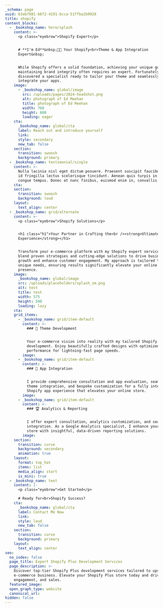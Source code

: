 ```yaml
---
_schema: page
uuid: 63ab7881-b6f2-4191-bcca-51ffba2b9920
title: shopify
content_blocks:
  - _bookshop_name: hero/splash
    content: >-
      <p class="eyebrow">Shopify Expert</p>


      # **I'm Ed**&nbsp;🤙🏼 Your Shopify<br>Theme & App Integration
      Expert&nbsp;


      While Shopify offers a solid foundation, achieving your unique goals and
      maintaining brand integrity often requires an expert. Fortunately, you've
      discovered a specialist ready to tailor your theme and seamlessly
      integrate your apps.
    image:
      - _bookshop_name: global/image
        src: /uploads/pages/2024-headshot.png
        alt: photograph of Ed Meehan
        title: photograph of Ed Meehan
        width: 768
        height: 800
        loading: eager
    cta:
      _bookshop_name: global/cta
      label: Reach out and introduce yourself
      link:
      style: secondary
      new_tab: false
    section:
      transition: swoosh
      background: primary
  - _bookshop_name: testimonial/single
    content: >-
      Nulla lacinia nisl eget dictum posuere. Praesent suscipit faucibus risus,
      id fringilla lectus scelerisque tincidunt. Aenean quis turpis in velit
      congue tempus. Donec at nunc finibus, euismod enim in, convallis lacus.
    cta:
    section:
      transition: swoosh
      background: loud
    layout:
      text_align: center
  - _bookshop_name: grid/alternate
    content: >-
      <p class="eyebrow">Shopify Solutions</p>


      <h1 class="h1">Your Partner in Crafting the<br /><strong>Ultimate Shopify
      Experience</strong></h1>


      Transform your e-commerce platform with my Shopify expert services. I
      blend proven strategies and cutting-edge solutions to drive business
      growth and enhance customer engagement. My approach is tailored to your
      unique needs, ensuring results significantly elevate your online market
      presence.
    image:
      _bookshop_name: global/image
      src: /uploads/placeholders/splash_sm.png
      alt: test
      title: test
      width: 575
      height: 500
      loading: lazy
    cta:
    grid_items:
      - _bookshop_name: grid/item-default
        content: >-
          ### 🚀 Theme Development


          Your e-commerce vision into reality with my tailored Shopify theme
          development. Enjoy beautifully crafted designs with optimized
          performance for lightning-fast page speeds.
        image:
      - _bookshop_name: grid/item-default
        content: >-
          ### 🔌 App Integration


          I provide comprehensive consultation and app evaluation, seamless
          theme integration, and bespoke customization for a fully integrated
          Shopify app experience that elevates your online store.
        image:
      - _bookshop_name: grid/item-default
        content: >-
          ### 🏆 Analytics & Reporting


          I offer expert consultation, analytics customization, and seamless
          integration. As a Google Analytics specialist, I enhance your Shopify
          store with insightful, data-driven reporting solutions.
        image:
    section:
      transition: curve
      background: secondary
      animation: true
    layout:
      format: top_hat
      items: list
      media_align: start
      is_mini: true
  - _bookshop_name: text
    content: |-
      <p class="eyebrow">Get Started</p>

      # Ready for<br>Shopify Success?
    cta:
      _bookshop_name: global/cta
      label: Contact Me Now
      link:
      style: loud
      new_tab: false
    section:
      transition: curve
      background: primary
    layout:
      text_align: center
seo:
  no_index: false
  page_title: Expert Shopify Plus Development Services
  page_description: >-
    Discover top-tier Shopify Plus development services tailored to upscale your
    e-commerce business. Elevate your Shopify Plus store today and drive growth,
    engagement, and sales.
  featured_image:
  open_graph_type: website
  canonical_url:
hidden: false
---
```

